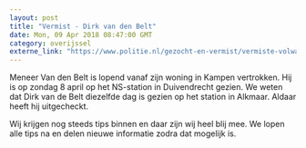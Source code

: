 ```yaml
---
layout: post
title: "Vermist - Dirk van den Belt"
date: Mon, 09 Apr 2018 08:47:00 GMT
category: overijssel
externe_link: "https://www.politie.nl/gezocht-en-vermist/vermiste-volwassenen/2018/april/dirk-van-den-belt.html"
---
```


Meneer Van den Belt is lopend vanaf zijn woning in Kampen vertrokken. Hij is op zondag 8 april op het  NS-station in Duivendrecht gezien.  We weten dat Dirk van de Belt diezelfde dag is gezien op het station in Alkmaar. Aldaar heeft hij uitgecheckt. 

Wij krijgen nog steeds tips binnen en daar zijn wij heel blij mee. We lopen alle tips na en delen nieuwe informatie zodra dat mogelijk is.
